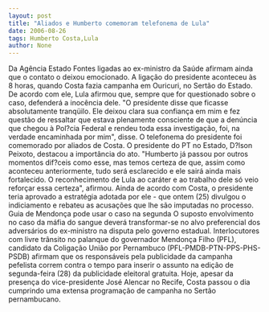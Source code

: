 ```yaml
---
layout: post
title: "Aliados e Humberto comemoram telefonema de Lula"
date: 2006-08-26
tags: Humberto Costa,Lula
author: None
---
```

Da Agência Estado
Fontes ligadas ao ex-ministro da Saúde afirmam ainda que o contato o deixou emocionado. A ligação do presidente aconteceu às 8 horas, quando Costa fazia campanha em Ouricuri, no Sertão do Estado. De acordo com ele, Lula afirmou que, sempre que for questionado sobre o caso, defenderá a inocência dele.
\"O presidente disse que ficasse absolutamente tranqüilo. Ele deixou clara sua confiança em mim e fez questão de ressaltar que estava plenamente consciente de que a denúncia que chegou à Pol?cia Federal e rendeu toda essa investigação, foi, na verdade encaminhada por mim\", disse.
O telefonema do presidente foi comemorado por aliados de Costa. O presidente do PT no Estado, D?lson Peixoto, destacou a importância do ato. \"Humberto já passou por outros momentos dif?ceis como esse, mas temos certeza de que, assim como aconteceu anteriormente,
 tudo será esclarecido e ele sairá ainda mais fortalecido. O reconhecimento de Lula ao caráter e ao trabalho dele só veio reforçar essa certeza\", afirmou.
Ainda de acordo com Costa, o presidente teria aprovado a estratégia adotada por ele - que ontem (25) divulgou o indiciamento e rebateu as acusações que lhe são imputadas no processo.
Guia de Mendonça&nbsp;pode usar o caso na segunda
O suposto envolvimento no caso da máfia do sangue deverá transformar-se no alvo preferencial dos adversários do ex-ministro na disputa pelo governo estadual. Interlocutores com livre trânsito no palanque do governador Mendonça Filho (PFL), candidato da Coligação União por Pernambuco (PFL-PMDB-PTN-PPS-PHS-PSDB) afirmam que os responsáveis pela publicidade da campanha pefelista correm contra o tempo para inserir o assunto na edição de segunda-feira (28) da publicidade eleitoral gratuita.
Hoje, apesar da presença do vice-presidente José Alencar no Recife, Costa passou o dia cumprindo uma extensa programação de campanha no Sertão pernambucano. 